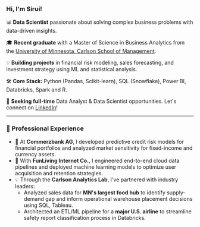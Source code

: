 ### Hi, I'm Sirui!

📊 **Data Scientist** passionate about solving complex business problems with data-driven insights.

🎓 **Recent graduate** with a Master of Science in Business Analytics from the [University of Minnesota, Carlson School of Management](https://carlsonschool.umn.edu/).

💡 **Building projects** in financial risk modeling, sales forecasting, and investment strategy using ML and statistical analysis.

🛠️ **Core Stack:** Python (Pandas, Scikit-learn), SQL (Snowflake), Power BI, Databricks, Spark and R.

🤝 **Seeking full-time** Data Analyst & Data Scientist opportunities. Let's connect on [LinkedIn](https://www.linkedin.com/in/siruiluo/)!

---

### 💼 Professional Experience

* 🏦 At **Commerzbank AG**, I developed predictive credit risk models for financial portfolios and analyzed market sensitivity for fixed-income and currency assets.
* 🚀 With **FunLiving Internet Co.**, I engineered end-to-end cloud data pipelines and deployed machine learning models to optimize user acquisition and retention strategies.
* 💡 Through the **Carlson Analytics Lab**, I've partnered with industry leaders:
    * Analyzed sales data for **MN's largest food hub** to identify supply-demand gap and inform operational warehouse placement decisions using SQL, Tableau.
    * Architected an ETL/ML pipeline for a **major U.S. airline** to streamline safety report classification process in Databricks.
